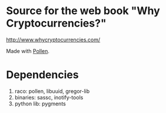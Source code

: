 # Source for the web book "Why Cryptocurrencies?"

<http://www.whycryptocurrencies.com/>

Made with [Pollen][].

[Pollen]: https://docs.racket-lang.org/pollen/

# Dependencies

1. raco: pollen, libuuid, gregor-lib
2. binaries: sassc, inotify-tools
3. python lib: pygments
